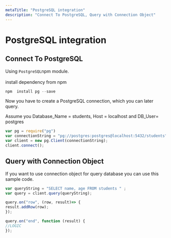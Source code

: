 ```yaml
---
metaTitle: "PostgreSQL integration"
description: "Connect To PostgreSQL, Query with Connection Object"
---
```


# PostgreSQL integration



## Connect To PostgreSQL


Using `PostgreSQL`npm module.  <br><br>
install dependency from npm <br>

```js
npm  install pg --save

```

Now you have to create a PostgreSQL connection, which you can later query.

Assume you Database_Name = students, Host = localhost and  DB_User= postgres

```js
var pg = require("pg")
var connectionString = "pg://postgres:postgres@localhost:5432/students";
var client = new pg.Client(connectionString);
client.connect();

```



## Query with Connection Object


If you want to use connection object for query database you can use this sample code.

```js
var queryString = "SELECT name, age FROM students " ;
var query = client.query(queryString);

query.on("row", (row, result)=> {
result.addRow(row);
});

query.on("end", function (result) {
//LOGIC
});

```

